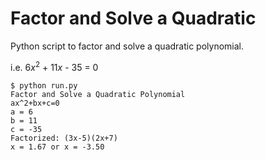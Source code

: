 # Factor and Solve a Quadratic  
Python script to factor and solve a quadratic polynomial.

i.e. 6*x*<sup>2</sup> + 11*x* - 35 = 0 
```
$ python run.py
Factor and Solve a Quadratic Polynomial
ax^2+bx+c=0
a = 6
b = 11
c = -35
Factorized: (3x-5)(2x+7)
x = 1.67 or x = -3.50
```
